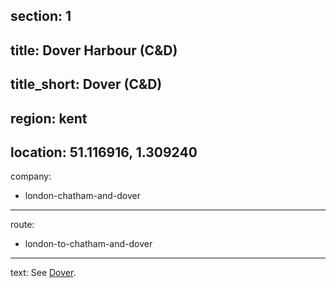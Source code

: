 section: 1
----
title: Dover Harbour (C&D)
----
title_short: Dover (C&D)
----
region: kent
----
location: 51.116916, 1.309240
----
company:
- london-chatham-and-dover
----
route:
- london-to-chatham-and-dover
----
text: See [Dover](/stations/dover).
